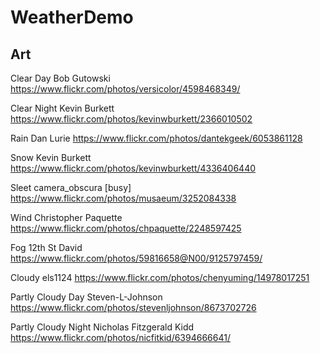 # WeatherDemo



## Art

Clear Day
Bob Gutowski
https://www.flickr.com/photos/versicolor/4598468349/

Clear Night
Kevin Burkett
https://www.flickr.com/photos/kevinwburkett/2366010502

Rain
Dan Lurie
https://www.flickr.com/photos/dantekgeek/6053861128

Snow
Kevin Burkett
https://www.flickr.com/photos/kevinwburkett/4336406440

Sleet
camera_obscura [busy]
https://www.flickr.com/photos/musaeum/3252084338

Wind
Christopher Paquette
https://www.flickr.com/photos/chpaquette/2248597425

Fog
12th St David
https://www.flickr.com/photos/59816658@N00/9125797459/

Cloudy
els1124
https://www.flickr.com/photos/chenyuming/14978017251

Partly Cloudy Day
Steven-L-Johnson
https://www.flickr.com/photos/stevenljohnson/8673702726

Partly Cloudy Night
Nicholas Fitzgerald Kidd
https://www.flickr.com/photos/nicfitkid/6394666641/